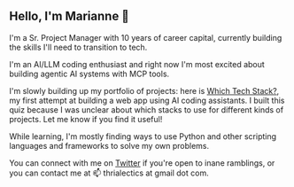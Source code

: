 ## Hello, I'm Marianne 🌱

I'm a Sr. Project Manager with 10 years of career capital, currently building the skills I'll need to transition to tech.

I'm an AI/LLM coding enthusiast and right now I'm most excited about building agentic AI systems with MCP tools. 

I'm slowly building up my portfolio of projects: here is <a href="https://www.whichtechstack.com">Which Tech Stack?</a>, my first attempt at building a web app using AI coding assistants. I built this quiz because I was unclear about which stacks to use for different kinds of projects. Let me know if you find it useful!

While learning, I'm mostly finding ways to use Python and other scripting languages and frameworks to solve my own problems.

You can connect with me on <a href = "https://x.com/thrialectic">Twitter</a> if you're open to inane ramblings, or you can contact me at 📫 thrialectics at gmail dot com. 
<!--
**thrialectics/thrialectics** is a ✨ _special_ ✨ repository because its `README.md` (this file) appears on your GitHub profile.

Here are some ideas to get you started:

- 🔭 I’m currently working on ...
- 🌱 I’m currently learning ...
- 👯 I’m looking to collaborate on ...
- 🤔 I’m looking for help with ...
- 💬 Ask me about ...
- 📫 How to reach me: ...
- 😄 Pronouns: ...
- ⚡ Fun fact: ...
-->
